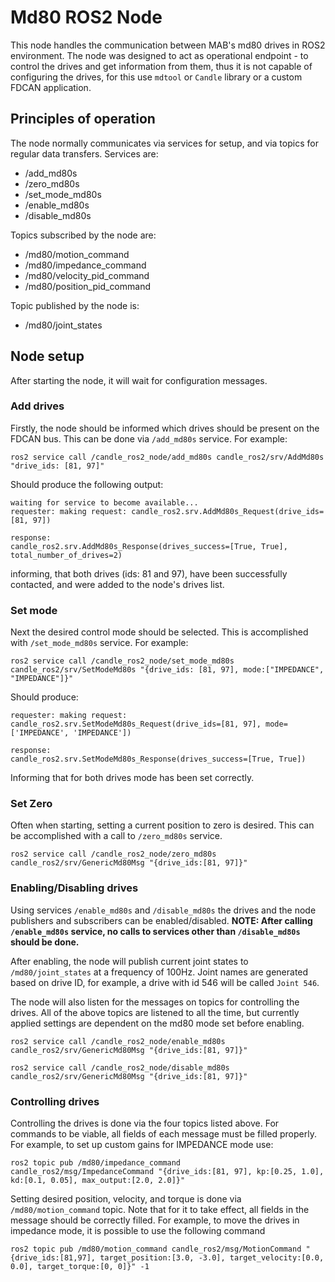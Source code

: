 # Md80 ROS2 Node

This node handles the communication between MAB's md80 drives in ROS2 environment. The node was designed to act as 
operational endpoint - to control the drives and get information from them, thus it is not capable of configuring the drives, 
for this use `mdtool` or `Candle` library or a custom FDCAN application.

## Principles of operation

The node normally communicates via services for setup, and via topics for regular data transfers.
Services are: 
- /add_md80s
- /zero_md80s
- /set_mode_md80s
- /enable_md80s
- /disable_md80s

Topics subscribed by the node are:
- /md80/motion_command
- /md80/impedance_command
- /md80/velocity_pid_command
- /md80/position_pid_command

Topic published by the node is:
- /md80/joint_states

## Node setup
After starting the node, it will wait for configuration messages.

### Add drives
Firstly, the node should be informed which drives should be present on the FDCAN bus. This can be done via `/add_md80s` service.
For example:
```
ros2 service call /candle_ros2_node/add_md80s candle_ros2/srv/AddMd80s "drive_ids: [81, 97]"
```
Should produce the following output:
```
waiting for service to become available...
requester: making request: candle_ros2.srv.AddMd80s_Request(drive_ids=[81, 97])

response:
candle_ros2.srv.AddMd80s_Response(drives_success=[True, True], total_number_of_drives=2)
```
informing, that both drives (ids: 81 and 97), have been successfully contacted, and were added to the node's drives list.

### Set mode
Next the desired control mode should be selected. This is accomplished with `/set_mode_md80s` service.
For example:
```
ros2 service call /candle_ros2_node/set_mode_md80s candle_ros2/srv/SetModeMd80s "{drive_ids: [81, 97], mode:["IMPEDANCE", "IMPEDANCE"]}"
```
Should produce:
```
requester: making request: candle_ros2.srv.SetModeMd80s_Request(drive_ids=[81, 97], mode=['IMPEDANCE', 'IMPEDANCE'])

response:
candle_ros2.srv.SetModeMd80s_Response(drives_success=[True, True])
```
Informing that for both drives mode has been set correctly.

### Set Zero 
Often when starting, setting a current position to zero is desired. This can be accomplished with a call to `/zero_md80s` service.
```
ros2 service call /candle_ros2_node/zero_md80s candle_ros2/srv/GenericMd80Msg "{drive_ids:[81, 97]}"
```

### Enabling/Disabling drives
Using services `/enable_md80s` and `/disable_md80s` the drives and the node publishers and subscribers can be enabled/disabled.
**NOTE: After calling `/enable_md80s` service, no calls to services other than `/disable_md80s` should be done.**

After enabling, the node will publish current joint states to `/md80/joint_states` at a frequency of 100Hz. Joint names are generated based on drive ID, for example, a drive with id 546 will be called `Joint 546`.

The node will also listen for the messages on topics for controlling the drives. All of the above topics are listened to all the time, but currently applied settings are dependent on the md80 mode set before enabling.

```
ros2 service call /candle_ros2_node/enable_md80s candle_ros2/srv/GenericMd80Msg "{drive_ids:[81, 97]}"

ros2 service call /candle_ros2_node/disable_md80s candle_ros2/srv/GenericMd80Msg "{drive_ids:[81, 97]}"
```

### Controlling drives
Controlling the drives is done via the four topics listed above. For commands to be viable, all fields of each message must be filled properly. For example, to set up custom gains for IMPEDANCE mode use:
```
ros2 topic pub /md80/impedance_command candle_ros2/msg/ImpedanceCommand "{drive_ids:[81, 97], kp:[0.25, 1.0], kd:[0.1, 0.05], max_output:[2.0, 2.0]}"
```

Setting desired position, velocity, and torque is done via `/md80/motion_command` topic. Note that for it to take effect, all fields in the message should be correctly filled. For example, to move the drives in impedance mode, it is possible to use the following command
```
ros2 topic pub /md80/motion_command candle_ros2/msg/MotionCommand "{drive_ids:[81,97], target_position:[3.0, -3.0], target_velocity:[0.0, 0.0], target_torque:[0, 0]}" -1
```
